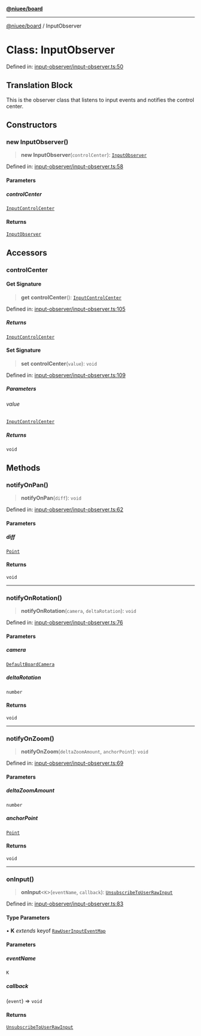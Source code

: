 [**@niuee/board**](../README.md)

***

[@niuee/board](../globals.md) / InputObserver

# Class: InputObserver

Defined in: [input-observer/input-observer.ts:50](https://github.com/niuee/board/blob/a0a1179721d4f4b943b6a9bc156753ac9737e502/src/input-observer/input-observer.ts#L50)

## Translation Block

This is the observer class that listens to input events and notifies the control center.

## Constructors

### new InputObserver()

> **new InputObserver**(`controlCenter`): [`InputObserver`](InputObserver.md)

Defined in: [input-observer/input-observer.ts:58](https://github.com/niuee/board/blob/a0a1179721d4f4b943b6a9bc156753ac9737e502/src/input-observer/input-observer.ts#L58)

#### Parameters

##### controlCenter

[`InputControlCenter`](../interfaces/InputControlCenter.md)

#### Returns

[`InputObserver`](InputObserver.md)

## Accessors

### controlCenter

#### Get Signature

> **get** **controlCenter**(): [`InputControlCenter`](../interfaces/InputControlCenter.md)

Defined in: [input-observer/input-observer.ts:105](https://github.com/niuee/board/blob/a0a1179721d4f4b943b6a9bc156753ac9737e502/src/input-observer/input-observer.ts#L105)

##### Returns

[`InputControlCenter`](../interfaces/InputControlCenter.md)

#### Set Signature

> **set** **controlCenter**(`value`): `void`

Defined in: [input-observer/input-observer.ts:109](https://github.com/niuee/board/blob/a0a1179721d4f4b943b6a9bc156753ac9737e502/src/input-observer/input-observer.ts#L109)

##### Parameters

###### value

[`InputControlCenter`](../interfaces/InputControlCenter.md)

##### Returns

`void`

## Methods

### notifyOnPan()

> **notifyOnPan**(`diff`): `void`

Defined in: [input-observer/input-observer.ts:62](https://github.com/niuee/board/blob/a0a1179721d4f4b943b6a9bc156753ac9737e502/src/input-observer/input-observer.ts#L62)

#### Parameters

##### diff

[`Point`](../type-aliases/Point.md)

#### Returns

`void`

***

### notifyOnRotation()

> **notifyOnRotation**(`camera`, `deltaRotation`): `void`

Defined in: [input-observer/input-observer.ts:76](https://github.com/niuee/board/blob/a0a1179721d4f4b943b6a9bc156753ac9737e502/src/input-observer/input-observer.ts#L76)

#### Parameters

##### camera

[`DefaultBoardCamera`](DefaultBoardCamera.md)

##### deltaRotation

`number`

#### Returns

`void`

***

### notifyOnZoom()

> **notifyOnZoom**(`deltaZoomAmount`, `anchorPoint`): `void`

Defined in: [input-observer/input-observer.ts:69](https://github.com/niuee/board/blob/a0a1179721d4f4b943b6a9bc156753ac9737e502/src/input-observer/input-observer.ts#L69)

#### Parameters

##### deltaZoomAmount

`number`

##### anchorPoint

[`Point`](../type-aliases/Point.md)

#### Returns

`void`

***

### onInput()

> **onInput**\<`K`\>(`eventName`, `callback`): [`UnsubscribeToUserRawInput`](../type-aliases/UnsubscribeToUserRawInput.md)

Defined in: [input-observer/input-observer.ts:83](https://github.com/niuee/board/blob/a0a1179721d4f4b943b6a9bc156753ac9737e502/src/input-observer/input-observer.ts#L83)

#### Type Parameters

• **K** *extends* keyof [`RawUserInputEventMap`](../type-aliases/RawUserInputEventMap.md)

#### Parameters

##### eventName

`K`

##### callback

(`event`) => `void`

#### Returns

[`UnsubscribeToUserRawInput`](../type-aliases/UnsubscribeToUserRawInput.md)
